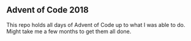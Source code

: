 ## Advent of Code 2018

This repo holds all days of Advent of Code up to what I was able to do.  Might take me a few months to get them all done.
